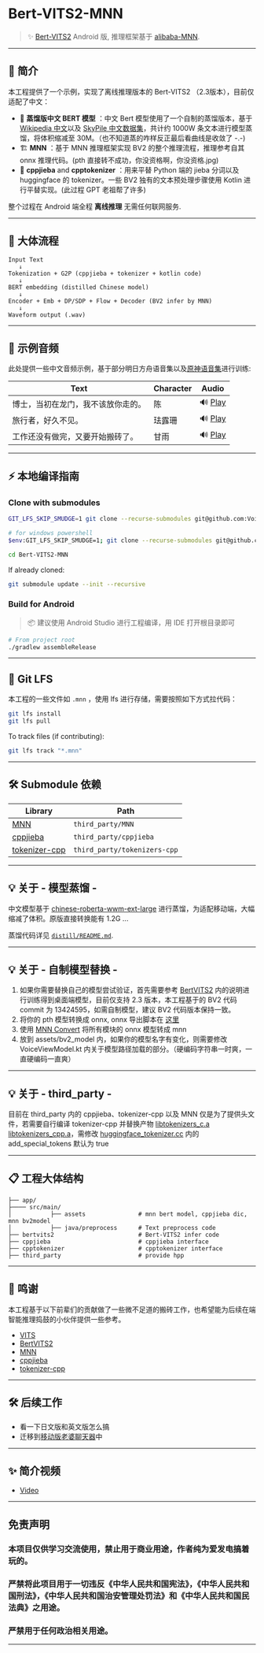 # Bert-VITS2-MNN

> ✨ [Bert-VITS2](https://github.com/fishaudio/Bert-VITS2) Android 版, 推理框架基于 [alibaba-MNN](https://github.com/alibaba/MNN).

---

## 🧠 简介

本工程提供了一个示例，实现了离线推理版本的 Bert-VITS2 （2.3版本），目前仅适配了中文：

- 🧠 **蒸馏版中文 BERT 模型** ：中文 Bert 模型使用了一个自制的蒸馏版本，基于 [Wikipedia 中文](https://huggingface.co/datasets/pleisto/wikipedia-cn-20230720-filtered)以及 [SkyPile 中文数据集](https://huggingface.co/datasets/Skywork/SkyPile-150B)，共计约 1000W 条文本进行模型蒸馏，将体积缩减至 30M。（也不知道蒸的咋样反正最后看曲线是收敛了 -.-)
- 🏗 **MNN** ：基于 MNN 推理框架实现 BV2 的整个推理流程，推理参考自其 onnx 推理代码。(pth 直接转不成功，你没资格啊，你没资格.jpg)
- 🧹 **cppjieba** and **cpptokenizer** ：用来平替 Python 端的 jieba 分词以及 huggingface 的 tokenizer。一些 BV2 独有的文本预处理步骤使用 Kotlin 进行平替实现。(此过程 GPT 老祖帮了许多)

整个过程在 Android 端全程 **离线推理** 无需任何联网服务.

---

## 🔬 大体流程

```
Input Text
   ↓
Tokenization + G2P (cppjieba + tokenizer + kotlin code)
   ↓
BERT embedding (distilled Chinese model)
   ↓
Encoder + Emb + DP/SDP + Flow + Decoder (BV2 infer by MNN)
   ↓
Waveform output (.wav)
```

---

## 🎵 示例音频

此处提供一些中文音频示例，基于部分明日方舟语音集以及[原神语音集](https://www.bilibili.com/opus/804258696892776484)进行训练:

| Text               | Character | Audio                                                                                      |
|--------------------|-----------|--------------------------------------------------------------------------------------------|
| 博士，当初在龙门，我不该放你走的。  | 陈         | 🔊 [Play](https://github.com/user-attachments/assets/a6fc4022-e473-41e3-89da-0f5c9741a4c4) |
| 旅行者，好久不见。          | 珐露珊       | 🔊 [Play](https://github.com/user-attachments/assets/60a96546-1e18-43b8-9a6a-3c9bfd5eca42) |
| 工作还没有做完，又要开始搬砖了。   | 甘雨        | 🔊 [Play](https://github.com/user-attachments/assets/7482e892-630f-47ee-829f-336ceb9525c4)                                                   |



---

## ⚡ 本地编译指南

### Clone with submodules

```bash
GIT_LFS_SKIP_SMUDGE=1 git clone --recurse-submodules git@github.com:Voine/Bert-VITS2-MNN.git

# for windows powershell
$env:GIT_LFS_SKIP_SMUDGE=1; git clone --recurse-submodules git@github.com:Voine/Bert-VITS2-MNN.git

cd Bert-VITS2-MNN
```

If already cloned:

```bash
git submodule update --init --recursive
```

### Build for Android

> 📦 建议使用 Android Studio 进行工程编译，用 IDE 打开根目录即可

```bash
# From project root
./gradlew assembleRelease
```

---

## 🛁 Git LFS 

本工程的一些文件如 `.mnn` ，使用 lfs 进行存储，需要按照如下方式拉代码：

```bash
git lfs install
git lfs pull
```

To track files (if contributing):

```bash
git lfs track "*.mnn"
```

---

## 🛠️ Submodule 依赖

| Library      | Path                         |
|--------------|------------------------------|
| [MNN](https://github.com/alibaba/MNN)        | `third_party/MNN`            |
| [cppjieba](https://github.com/yanyiwu/cppjieba)     | `third_party/cppjieba`       |
| [tokenizer-cpp](https://github.com/mlc-ai/tokenizers-cpp) | `third_party/tokenizers-cpp` |


---

## 💡 关于 - 模型蒸馏 -

中文模型基于 [chinese-roberta-wwm-ext-large](https://huggingface.co/hfl/chinese-roberta-wwm-ext-large) 进行蒸馏，为适配移动端，大幅缩减了体积。原版直接转换能有 1.2G ...

蒸馏代码详见 [`distill/README.md`](distill/README.md).

---


## 💡 关于 - 自制模型替换 -

1. 如果你需要替换自己的模型尝试验证，首先需要参考 [BertVITS2](https://github.com/fishaudio/Bert-VITS2) 内的说明进行训练得到桌面端模型，目前仅支持 2.3 版本，本工程基于的 BV2 代码 commit 为 13424595，如需自制模型，建议 BV2 代码版本保持一致。
2. 将你的 pth 模型转换成 onnx, onnx 导出脚本在  [这里](https://github.com/fishaudio/Bert-VITS2/blob/master/export_onnx.py)
3. 使用 [MNN Convert](https://mnn-docs.readthedocs.io/en/latest/tools/convert.html) 将所有模块的 onnx 模型转成 mnn
4. 放到 assets/bv2_model 内，如果你的模型名字有变化，则需要修改 VoiceViewModel.kt 内关于模型路径加载的部分。（硬编码字符串一时爽，一直硬编码一直爽）

---

## 💡 关于 - third_party -

目前在 third_party 内的 cppjieba、tokenizer-cpp 以及 MNN 仅是为了提供头文件，若需要自行编译 tokenizer-cpp 并替换产物 [libtokenizers_c.a](cpptokenizer/src/main/jniStaticLibs/arm64-v8a/libtokenizers_c.a) [libtokenizers_cpp.a](cpptokenizer/src/main/jniStaticLibs/arm64-v8a/libtokenizers_cpp.a)，需修改 [huggingface_tokenizer.cc](third_party/tokenizers-cpp/src/huggingface_tokenizer.cc) 内的 add_special_tokens 默认为 true

---

## 📋 工程大体结构

```
├── app/
├──── src/main/                 
│           ├── assets               # mnn bert model, cppjieba dic, mnn bv2model
│           ├── java/preprocess      # Text preprocess code
├── bertvits2                        # Bert-VITS2 infer code
├── cppjieba                         # cppjieba interface 
├── cpptokenizer                     # cpptokenizer interface
├── third_party                      # provide hpp

```

---

## 🙌 鸣谢

本工程基于以下前辈们的贡献做了一些微不足道的搬砖工作，也希望能为后续在端智能推理捣鼓的小伙伴提供一些参考。

- [VITS](https://github.com/jaywalnut310/vits)
- [BertVITS2](https://github.com/fishaudio/Bert-VITS2)
- [MNN](https://github.com/alibaba/MNN)
- [cppjieba](https://github.com/yanyiwu/cppjieba)
- [tokenizer-cpp](https://github.com/mlc-ai/tokenizers-cpp)

---

## 🛠️ 后续工作

- 看一下日文版和英文版怎么搞
- 迁移到[移动版老婆聊天器](https://github.com/Voine/ChatWaifu_Mobile)中

---

## ✨  简介视频

- [Video](https://www.bilibili.com/video/BV1f5Ldz5Enz)

---


## 免责声明
### 本项目仅供学习交流使用，禁止用于商业用途，作者纯为爱发电搞着玩的。

### 严禁将此项目用于一切违反《中华人民共和国宪法》，《中华人民共和国刑法》，《中华人民共和国治安管理处罚法》和《中华人民共和国民法典》之用途。
### 严禁用于任何政治相关用途。

---
